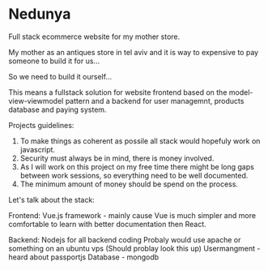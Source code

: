 # Nedunya
Full stack ecommerce website for my mother store.

My mother as an antiques store in tel aviv and it is way
to expensive to pay someone to build it for us...

So we need to build it ourself...

This means a fullstack solution for website frontend based on the model-view-viewmodel pattern and a backend for user managemnt, products database and paying system.

Projects guidelines:
1. To make things as coherent as possile all stack would hopefuly work on javascript.
2. Security must always be in mind, there is money involved.
3. As I will work on this project on my free time there might be long gaps between work sessions, so everything need to be well documented.
4. The minimum amount of money should be spend on the process. 

Let's talk about the stack:

Frontend:
Vue.js framework - mainly cause Vue is much simpler and more comfortable to learn with better documentation then React.

Backend:
Nodejs for all backend coding
Probaly would use apache or something on an ubuntu vps (Should problay look this up)
Usermangment - heard about passportjs
Database - mongodb
